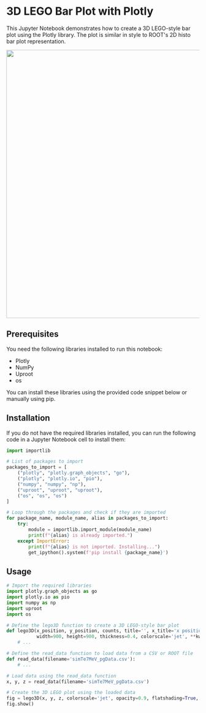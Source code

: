 # 3D LEGO Bar Plot with Plotly

This Jupyter Notebook demonstrates how to create a 3D LEGO-style bar plot using the Plotly library. The plot is similar in style to ROOT's 2D histo bar plot representation.

<div style="margin-left:auto;margin-right:auto;text-align:center">
<img src="https://raw.githubusercontent.com/DFreireF/legoplot/docs/img/legoplot.png" width="700">
</div>

## Prerequisites

You need the following libraries installed to run this notebook:

- Plotly
- NumPy
- Uproot
- os

You can install these libraries using the provided code snippet below or manually using pip.

## Installation

If you do not have the required libraries installed, you can run the following code in a Jupyter Notebook cell to install them:

```python
import importlib

# List of packages to import
packages_to_import = [
    ("plotly", "plotly.graph_objects", "go"),
    ("plotly", "plotly.io", "pio"),
    ("numpy", "numpy", "np"),
    ("uproot", "uproot", "uproot"),
    ("os", "os", "os")
]

# Loop through the packages and check if they are imported
for package_name, module_name, alias in packages_to_import:
    try:
        module = importlib.import_module(module_name)
        print(f"{alias} is already imported.")
    except ImportError:
        print(f"{alias} is not imported. Installing...")
        get_ipython().system(f'pip install {package_name}')
```
## Usage
```python
# Import the required libraries
import plotly.graph_objects as go
import plotly.io as pio
import numpy as np
import uproot
import os

# Define the lego3D function to create a 3D LEGO-style bar plot
def lego3D(x_position, y_position, counts, title='', x_title='x position', y_title='y position', z_title='counts',
           width=900, height=900, thickness=0.4, colorscale='jet', **kwargs):
    # ...

# Define the read_data function to load data from a CSV or ROOT file
def read_data(filename='simTe7MeV_pgData.csv'):
    # ...

# Load data using the read_data function
x, y, z = read_data(filename='simTe7MeV_pgData.csv')

# Create the 3D LEGO plot using the loaded data
fig = lego3D(x, y, z, colorscale='jet', opacity=0.9, flatshading=True, thickness=0.14)
fig.show()
```
